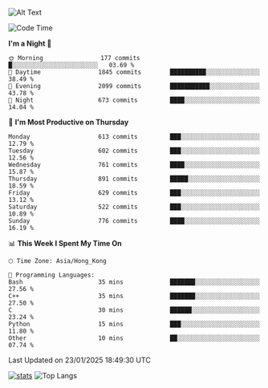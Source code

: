 ![Alt Text](https://media.tenor.com/3Gehha8RO-sAAAAC/goose-dance.gif)

<!--START_SECTION:waka-->
![Code Time](http://img.shields.io/badge/Code%20Time-407%20hrs%206%20mins-blue)

**I'm a Night 🦉** 

```text
🌞 Morning                177 commits         █░░░░░░░░░░░░░░░░░░░░░░░░   03.69 % 
🌆 Daytime                1845 commits        ██████████░░░░░░░░░░░░░░░   38.49 % 
🌃 Evening                2099 commits        ███████████░░░░░░░░░░░░░░   43.78 % 
🌙 Night                  673 commits         ████░░░░░░░░░░░░░░░░░░░░░   14.04 % 
```
📅 **I'm Most Productive on Thursday** 

```text
Monday                   613 commits         ███░░░░░░░░░░░░░░░░░░░░░░   12.79 % 
Tuesday                  602 commits         ███░░░░░░░░░░░░░░░░░░░░░░   12.56 % 
Wednesday                761 commits         ████░░░░░░░░░░░░░░░░░░░░░   15.87 % 
Thursday                 891 commits         █████░░░░░░░░░░░░░░░░░░░░   18.59 % 
Friday                   629 commits         ███░░░░░░░░░░░░░░░░░░░░░░   13.12 % 
Saturday                 522 commits         ███░░░░░░░░░░░░░░░░░░░░░░   10.89 % 
Sunday                   776 commits         ████░░░░░░░░░░░░░░░░░░░░░   16.19 % 
```


📊 **This Week I Spent My Time On** 

```text
🕑︎ Time Zone: Asia/Hong_Kong

💬 Programming Languages: 
Bash                     35 mins             ███████░░░░░░░░░░░░░░░░░░   27.56 % 
C++                      35 mins             ███████░░░░░░░░░░░░░░░░░░   27.50 % 
C                        30 mins             ██████░░░░░░░░░░░░░░░░░░░   23.24 % 
Python                   15 mins             ███░░░░░░░░░░░░░░░░░░░░░░   11.80 % 
Other                    10 mins             ██░░░░░░░░░░░░░░░░░░░░░░░   07.74 % 
```


 Last Updated on 23/01/2025 18:49:30 UTC
<!--END_SECTION:waka-->
[![stats](https://github-readme-stats-rose-phi.vercel.app/api?username=jxncted&count_private=true)](https://github.com/jxncted/github-readme-stats)
![Top Langs](https://github-readme-stats-rose-phi.vercel.app/api/top-langs/?username=jxncted\&layout=compact&hide=c,assembly,jupyter%20notebook)
